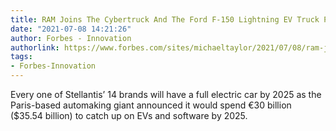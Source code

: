 ```yaml
---
title: RAM Joins The Cybertruck And The Ford F-150 Lightning EV Truck Party
date: "2021-07-08 14:21:26"
author: Forbes - Innovation
authorlink: https://www.forbes.com/sites/michaeltaylor/2021/07/08/ram-joins-the-cypertruck-and-the-ford-f-150-lightning-ev-truck-party/
tags:
- Forbes-Innovation
---
```

Every one of Stellantis’ 14 brands will have a full electric car by 2025 as the Paris-based automaking giant announced it would spend €30 billion ($35.54 billion) to catch up on EVs and software by 2025.